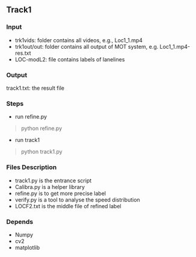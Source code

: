 ## Track1

### Input
- trk1vids: folder contains all videos, e.g., Loc1_1.mp4
- trk1out/out: folder contains all output of MOT system, e.g. Loc1_1.mp4-res.txt
- LOC-modL2: file contains labels of lanelines

### Output
track1.txt: the result file

### Steps
- run refine.py

> python refine.py

- run track1

> python track1.py

### Files Description
- track1.py is the entrance script
- Calibra.py is a helper library
- refine.py is to get more precise label
- verify.py is a tool to analyse the speed distribution
- LOCF2.txt is the middle file of refined label

### Depends
- Numpy
- cv2
- matplotlib


